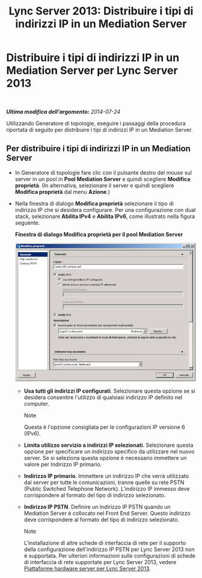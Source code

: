 ﻿---
title: 'Lync Server 2013: Distribuire i tipi di indirizzi IP in un Mediation Server'
TOCTitle: Distribuire i tipi di indirizzi IP in un Mediation Server
ms:assetid: 689ebed5-96ee-4cd4-b7ae-ee2a86a1d9b3
ms:mtpsurl: https://technet.microsoft.com/it-it/library/JJ204964(v=OCS.15)
ms:contentKeyID: 49300846
ms.date: 08/24/2015
mtps_version: v=OCS.15
ms.translationtype: HT
---

# Distribuire i tipi di indirizzi IP in un Mediation Server per Lync Server 2013

 

_**Ultima modifica dell'argomento:** 2014-07-24_

Utilizzando Generatore di topologie, eseguire i passaggi della procedura riportata di seguito per distribuire i tipi di indirizzi IP in un Mediation Server.

## Per distribuire i tipi di indirizzi IP in un Mediation Server

  - In Generatore di topologie fare clic con il pulsante destro del mouse sul server in un pool in **Pool Mediation Server** e quindi scegliere **Modifica proprietà**. (In alternativa, selezionare il server e quindi scegliere **Modifica proprietà** dal menu **Azione**.)

  - Nella finestra di dialogo **Modifica proprietà** selezionare il tipo di indirizzo IP che si desidera configurare. Per una configurazione con dual stack, selezionare **Abilita IPv4** e **Abilita IPv6**, come illustrato nella figura seguente.
    
    **Finestra di dialogo Modifica proprietà per il pool Mediation Server**
    
    ![Pagina delle proprietà generali di Lync Server con FQDN](images/JJ204964.4e650aca-dbff-4a86-b10d-f0162c032539(OCS.15).png "Pagina delle proprietà generali di Lync Server con FQDN")
    
      - **Usa tutti gli indirizzi IP configurati**. Selezionare questa opzione se si desidera consentire l'utilizzo di qualsiasi indirizzo IP definito nel computer.
        

        > [!NOTE]
        > Questa è l'opzione consigliata per le configurazioni IP versione 6 (IPv6).

    
      - **Limita utilizzo servizio a indirizzi IP selezionati**. Selezionare questa opzione per specificare un indirizzo specifico da utilizzare nel nuovo server. Se si seleziona questa opzione è necessario immettere un valore per Indirizzo IP primario.
    
      - **Indirizzo IP primario**. Immettere un indirizzo IP che verrà utilizzato dal server per tutte le comunicazioni, tranne quelle su rete PSTN (Public Switched Telephone Network). L'indirizzo IP immesso deve corrispondere al formato del tipo di indirizzo selezionato.
    
      - **Indirizzo IP PSTN**. Definire un indirizzo IP PSTN quando un Mediation Server è collocato nel Front End Server. Questo indirizzo deve corrispondere al formato del tipo di indirizzo selezionato.
        

        > [!NOTE]
        > L'installazione di altre schede di interfaccia di rete per il supporto della configurazione dell'indirizzo IP PSTN per Lync Server 2013 non è supportata. Per ulteriori informazioni sulle configurazioni di schede di interfaccia di rete supportate per Lync Server 2013, vedere <A href="lync-server-2013-server-hardware-platforms.md">Piattaforme hardware server per Lync Server 2013</A>.


